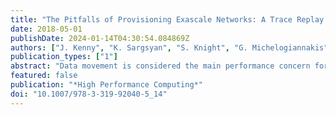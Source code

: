 ```yaml
---
title: "The Pitfalls of Provisioning Exascale Networks: A Trace Replay Analysis for Understanding Communication Performance"
date: 2018-05-01
publishDate: 2024-01-14T04:30:54.084869Z
authors: ["J. Kenny", "K. Sargsyan", "S. Knight", "G. Michelogiannakis", "J. Wilke"]
publication_types: ["1"]
abstract: "Data movement is considered the main performance concern for exascale, including both on-node memory and off-node network communication. Indeed, many application traces show significant time spent in MPI calls, potentially indicating that faster networks must be provisioned for scalability. However, equating MPI times with network communication delays ignores synchronization delays and software overheads independent of network hardware. Using point-to-point protocol details, we explore the decomposition of MPI time into communication, synchronization and software stack components using architecture simulation. Detailed validation using Bayesian inference is used to identify the sensitivity of performance to specific latency/bandwidth parameters for different network protocols and to quantify associated uncertainties. The inference combined with trace replay shows that synchronization and MPI software stack overhead are at least as important as the network itself in determining time spent in communication routines."
featured: false
publication: "*High Performance Computing*"
doi: "10.1007/978-3-319-92040-5_14"
---
```



